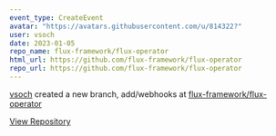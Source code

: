 ```yaml
---
event_type: CreateEvent
avatar: "https://avatars.githubusercontent.com/u/814322?"
user: vsoch
date: 2023-01-05
repo_name: flux-framework/flux-operator
html_url: https://github.com/flux-framework/flux-operator
repo_url: https://github.com/flux-framework/flux-operator
---
```


<a href='https://github.com/vsoch' target='_blank'>vsoch</a> created a new branch, add/webhooks at <a href='https://github.com/flux-framework/flux-operator' target='_blank'>flux-framework/flux-operator</a>

<a href='https://github.com/flux-framework/flux-operator' target='_blank'>View Repository</a>